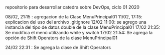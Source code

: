 repositorio para desarrollar catedra sobre DevOps, ciclo 01 2020

08/02, 21:15 : agregacion de la Clase MenuPrincipal01
11/02, 17:15: explicacion del uso del archivo .gitignore
12/02  11:00: se agrego una instancia del tipo de datos double de la clase MenuPrincipal01
17/02  21:35: Se modifica el menú utilizando while y switch
17/02  21:54: Se agrega la opción de Shift Operators de la clase MenuPrincipal01

24/02  22:31 :  Se  agrega la clase de Shift Operators
